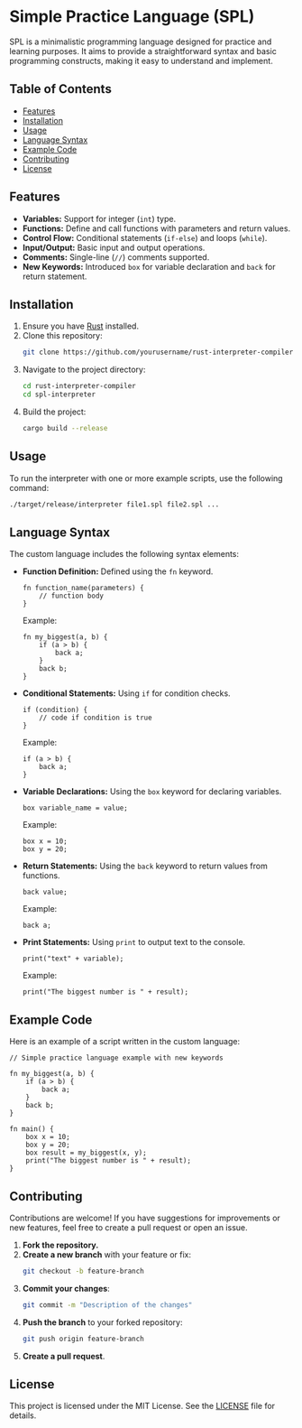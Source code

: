 # Simple Practice Language (SPL)

SPL is a minimalistic programming language designed for practice and learning purposes. It aims to provide a straightforward syntax and basic programming constructs, making it easy to understand and implement.

## Table of Contents

- [Features](#features)
- [Installation](#installation)
- [Usage](#usage)
- [Language Syntax](#language-syntax)
- [Example Code](#example-code)
- [Contributing](#contributing)
- [License](#license)

## Features

- **Variables:** Support for integer (`int`) type.
- **Functions:** Define and call functions with parameters and return values.
- **Control Flow:** Conditional statements (`if-else`) and loops (`while`).
- **Input/Output:** Basic input and output operations.
- **Comments:** Single-line (`//`) comments supported.
- **New Keywords:** Introduced `box` for variable declaration and `back` for return statement.

## Installation

1. Ensure you have [Rust](https://www.rust-lang.org/tools/install) installed.
2. Clone this repository:
    ```sh
    git clone https://github.com/yourusername/rust-interpreter-compiler.git
    ```
3. Navigate to the project directory:
    ```sh
    cd rust-interpreter-compiler
    cd spl-interpreter
    ```
4. Build the project:
    ```sh
    cargo build --release
    ```

## Usage

To run the interpreter with one or more example scripts, use the following command:

```sh
./target/release/interpreter file1.spl file2.spl ...
```

## Language Syntax

The custom language includes the following syntax elements:

- **Function Definition:** Defined using the `fn` keyword.
    ```plaintext
    fn function_name(parameters) {
        // function body
    }
    ```
    Example:
    ```plaintext
    fn my_biggest(a, b) {
        if (a > b) {
            back a;
        }
        back b;
    }
    ```

- **Conditional Statements:** Using `if` for condition checks.
    ```plaintext
    if (condition) {
        // code if condition is true
    }
    ```
    Example:
    ```plaintext
    if (a > b) {
        back a;
    }
    ```

- **Variable Declarations:** Using the `box` keyword for declaring variables.
    ```plaintext
    box variable_name = value;
    ```
    Example:
    ```plaintext
    box x = 10;
    box y = 20;
    ```

- **Return Statements:** Using the `back` keyword to return values from functions.
    ```plaintext
    back value;
    ```
    Example:
    ```plaintext
    back a;
    ```

- **Print Statements:** Using `print` to output text to the console.
    ```plaintext
    print("text" + variable);
    ```
    Example:
    ```plaintext
    print("The biggest number is " + result);
    ```

## Example Code

Here is an example of a script written in the custom language:

```plaintext
// Simple practice language example with new keywords

fn my_biggest(a, b) {
    if (a > b) {
        back a;
    }
    back b;
}

fn main() {
    box x = 10;
    box y = 20;
    box result = my_biggest(x, y);
    print("The biggest number is " + result);
}
```

## Contributing

Contributions are welcome! If you have suggestions for improvements or new features, feel free to create a pull request or open an issue.

1. **Fork the repository.**
2. **Create a new branch** with your feature or fix:
    ```sh
    git checkout -b feature-branch
    ```
3. **Commit your changes**:
    ```sh
    git commit -m "Description of the changes"
    ```
4. **Push the branch** to your forked repository:
    ```sh
    git push origin feature-branch
    ```
5. **Create a pull request**.

## License

This project is licensed under the MIT License. See the [LICENSE](LICENSE) file for details.

  

